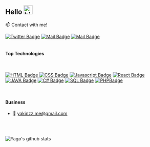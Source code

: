 ## Hello <img src="https://user-images.githubusercontent.com/1303154/88677602-1635ba80-d120-11ea-84d8-d263ba5fc3c0.gif" width="28px" height="28px" alt="hi">

:mailbox: Contact with me!

[![Twitter Badge](https://img.shields.io/badge/-@Yakinzz-1ca0f1?style=flat&labelColor=1ca0f1&logo=twitter&logoColor=white)](https://twitter.com/Yakinzz_) [![Mail Badge](https://img.shields.io/badge/-@Yakinzz_-e84393?style=flat&labelColor=e84393&logo=instagram&logoColor=white)](https://www.instagram.com/yakinzz_/) [![Mail Badge](https://img.shields.io/badge/-yakinz.me-c0392b?style=flat&labelColor=c0392b&logo=gmail&logoColor=white)](mailto:yakinzz.me@gmail.com)
<br /><br />
#### Top Technologies
<br />
<!-- TODO: Make technologies links takes you to repositories -->

[![HTML Badge](https://img.shields.io/badge/-HTML-EA5034?style=for-the-badge&labelColor=black&logo=HTML5&logoColor=EA5034)](#)
[![CSS Badge](https://img.shields.io/badge/-CSS-1EA8F1?style=for-the-badge&labelColor=black&logo=CSS3&logoColor=1EA8F1)](#) 
[![Javascript Badge](https://img.shields.io/badge/-Javascript-F0DB4F?style=for-the-badge&labelColor=black&logo=javascript&logoColor=F0DB4F)](#)
[![React Badge](https://img.shields.io/badge/-React-61DBFB?style=for-the-badge&labelColor=black&logo=react&logoColor=61DBFB)](#) 
[![JAVA Badge](https://img.shields.io/badge/-JAVA-1D53EE?style=for-the-badge&labelColor=black&logo=CoffeeScript&logoColor=1D53EE)](#) 
[![C# Badge](https://img.shields.io/badge/-C_Sharp-3C873A?style=for-the-badge&labelColor=black&logo=C%20Sharp&logoColor=3C873A)](#) 
[![SQL Badge](https://img.shields.io/badge/-SQL-e535ab?style=for-the-badge&labelColor=black&logo=SQLite&logoColor=e535ab)](#)
[![PHPBadge](https://img.shields.io/badge/-PHP-1DE7EE?style=for-the-badge&labelColor=black&logo=PHP&logoColor=1DE7EE)](#)


<br />

#### Business
- 📧 yakinzz.me@gmail.com

<br /><br />

![Yago's github stats](https://github-readme-stats.vercel.app/api?username=yakinzz&count_private=true&theme=tokyonight&hide=contribs,prs)

</details>
